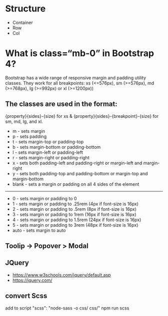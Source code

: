 # Structure
- Container
- Row
- Col




# What is class=“mb-0” in Bootstrap 4?
Bootstrap has a wide range of responsive margin and padding utility classes. They work for all breakpoints:
xs (<=576px), sm (>=576px), md (>=768px), lg (>=992px) or xl (>=1200px))
## The classes are used in the format: 
{property}{sides}-{size} for xs & {property}{sides}-{breakpoint}-{size} for sm, md, lg, and xl.

- m - sets margin 
- p - sets padding 
- t - sets margin-top or padding-top 
- b - sets margin-bottom or padding-bottom 
- l - sets margin-left or padding-left 
- r - sets margin-right or padding-right 
- x - sets both padding-left and padding-right or margin-left and margin-right 
- y - sets both padding-top and padding-bottom or margin-top and margin-bottom 
- blank - sets a margin or padding on all 4 sides of the element 
---
- 0 - sets margin or padding to 0 
- 1 - sets margin or padding to .25rem (4px if font-size is 16px) 
- 2 - sets margin or padding to .5rem (8px if font-size is 16px) 
- 3 - sets margin or padding to 1rem (16px if font-size is 16px) 
- 4 - sets margin or padding to 1.5rem (24px if font-size is 16px) 
- 5 - sets margin or padding to 3rem (48px if font-size is 16px) 
- auto - sets margin to auto



## Toolip -> Popover > Modal

## JQuery 
- https://www.w3schools.com/jquery/default.asp
- https://jquery.com/



## convert Scss
add to script "scss": "node-sass -o css/ css/"
npm run scss